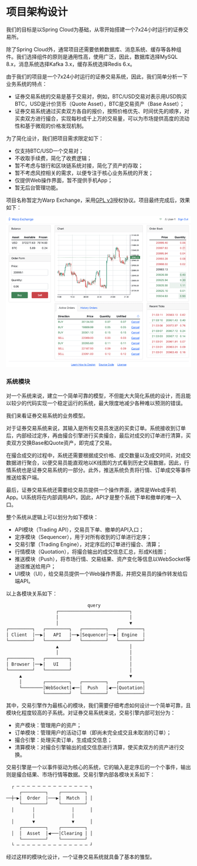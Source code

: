 # 项目架构设计

我们的目标是以Spring Cloud为基础，从零开始搭建一个7x24小时运行的证券交易所。

除了Spring Cloud外，通常项目还需要依赖数据库、消息系统、缓存等各种组件。我们选择组件的原则是通用性高，使用广泛，因此，数据库选择MySQL 8.x，消息系统选择Kafka 3.x，缓存系统选择Redis 6.x。

由于我们的项目是一个7x24小时运行的证券交易系统，因此，我们简单分析一下业务系统的特点：

- 证券交易系统的交易是基于交易对，例如，BTC/USD交易对表示用USD购买BTC，USD是计价货币（Quote Asset），BTC是交易资产（Base Asset）；
- 证券交易系统通过买卖双方各自的报价，按照价格优先、时间优先的顺序，对买卖双方进行撮合，实现每秒成千上万的交易量，可以为市场提供高度的流动性和基于微观的价格发现机制。

为了简化设计，我们把项目需求限定如下：

- 仅支持BTC/USD一个交易对；
- 不收取手续费，简化了收费逻辑；
- 暂不考虑与银行和区块链系统对接，简化了资产的存取；
- 暂不考虑风控相关的需求，以便专注于核心业务系统的开发；
- 仅提供Web操作界面，暂不提供手机App；
- 暂无后台管理功能。

项目名称暂定为Warp Exchange，采用[GPL v3](https://www.gnu.org/licenses/gpl-3.0.txt)授权协议。项目最终完成后，效果如下：

![](./项目架构设计/1708685903744-b56b87a3-479e-4b41-91e6-6724c4122626.png)
### 系统模块
对一个系统来说，建立一个简单可靠的模型，不但能大大简化系统的设计，而且能以较少的代码实现一个稳定运行的系统，最大限度地减少各种难以预测的错误。

我们来看证券交易系统的业务模型。

对于证券交易系统来说，其输入是所有交易员发送的买卖订单。系统接收到订单后，内部经过定序，再由撮合引擎进行买卖撮合，最后对成交的订单进行清算，买卖双方交换Base和Quote资产，即完成了交易。

在撮合成交的过程中，系统还需要根据成交价格、成交数量以及成交时间，对成交数据进行聚合，以便交易员能直观地以K线图的方式看到历史交易数据，因此，行情系统也是证券交易系统的一部分。此外，推送系统负责将行情、订单成交等事件推送给客户端。

最后，证券交易系统还需要给交易员提供一个操作界面，通常是Web或手机App。UI系统将在内部调用API，因此，API才是整个系统下单和撤单的唯一入口。

整个系统从逻辑上可以划分为如下模块：

- API模块（Trading API），交易员下单、撤单的API入口；
- 定序模块（Sequencer），用于对所有收到的订单进行定序；
- 交易引擎（Trading Engine），对定序后的订单进行撮合、清算；
- 行情模块（Quotation），将撮合输出的成交信息汇总，形成K线图；
- 推送模块（Push），将市场行情、交易结果、资产变化等信息以WebSocket等途径推送给用户；
- UI模块（UI），给交易员提供一个Web操作界面，并把交易员的操作转发给后端API。

以上各模块关系如下：
```
                               query
                   ┌───────────────────────────┐
                   │                           │
                   │                           ▼
┌─────────┐   ┌─────────┐   ┌─────────┐   ┌─────────┐
│ Client  │──▶│   API   │──▶│Sequencer│──▶│ Engine  │
└─────────┘   └─────────┘   └─────────┘   └─────────┘
                   ▲                           │
                   │                           │
┌─────────┐   ┌─────────┐                      │
│ Browser │──▶│   UI    │                      │
└─────────┘   └─────────┘                      │
     ▲                                         ▼
     │        ┌─────────┐   ┌─────────┐   ┌─────────┐
     └────────│WebSocket│◀──│  Push   │◀──│Quotation│
              └─────────┘   └─────────┘   └─────────┘
```
其中，交易引擎作为最核心的模块，我们需要仔细考虑如何设计一个简单可靠，且模块化程度较高的子系统。对证券交易系统来说，交易引擎内部可划分为：

- 资产模块：管理用户的资产；
- 订单模块：管理用户的活动订单（即尚未完全成交且未取消的订单）；
- 撮合引擎：处理买卖订单，生成成交信息；
- 清算模块：对撮合引擎输出的成交信息进行清算，使买卖双方的资产进行交换。

交易引擎是一个以事件驱动为核心的系统，它的输入是定序后的一个个事件，输出则是撮合结果、市场行情等数据。交易引擎内部各模块关系如下：
```
  ┌ ─ ─ ─ ─ ─ ─ ─ ─ ─ ─ ─ ─ ─ ─ ┐
     ┌─────────┐    ┌─────────┐
──┼─▶│  Order  │───▶│  Match  │ │
     └─────────┘    └─────────┘
  │       │              │      │
          │              │
  │       ▼              ▼      │
     ┌─────────┐    ┌─────────┐
  │  │  Asset  │◀───│Clearing │ │
     └─────────┘    └─────────┘
  └ ─ ─ ─ ─ ─ ─ ─ ─ ─ ─ ─ ─ ─ ─ ┘
```
经过这样的模块化设计，一个证券交易系统就具备了基本的雏型。
